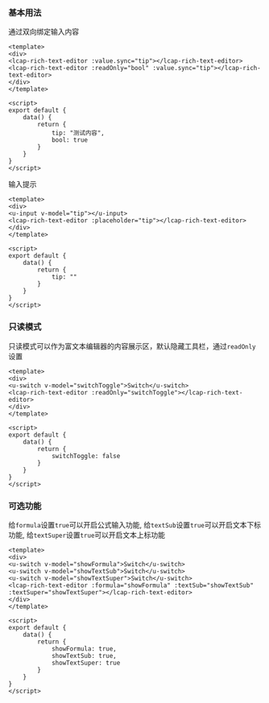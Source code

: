 ### 基本用法

通过双向绑定输入内容

``` vue
<template>
<div>
<lcap-rich-text-editor :value.sync="tip"></lcap-rich-text-editor>
<lcap-rich-text-editor :readOnly="bool" :value.sync="tip"></lcap-rich-text-editor>
</div>
</template>

<script>
export default {
    data() {
        return {
            tip: "测试内容",
            bool: true
        }
    }
}
</script>
```

输入提示

``` vue
<template>
<div>
<u-input v-model="tip"></u-input>
<lcap-rich-text-editor :placeholder="tip"></lcap-rich-text-editor>
</div>
</template>

<script>
export default {
    data() {
        return {
            tip: ""
        }
    }
}
</script>
```

### 只读模式

只读模式可以作为富文本编辑器的内容展示区，默认隐藏工具栏，通过`readOnly`设置

``` vue
<template>
<div>
<u-switch v-model="switchToggle">Switch</u-switch>
<lcap-rich-text-editor :readOnly="switchToggle"></lcap-rich-text-editor>
</div>
</template>

<script>
export default {
    data() {
        return {
            switchToggle: false
        }
    }
}
</script>
```

### 可选功能

给`formula`设置`true`可以开启公式输入功能, 给`textSub`设置`true`可以开启文本下标功能, 给`textSuper`设置`true`可以开启文本上标功能

``` vue
<template>
<div>
<u-switch v-model="showFormula">Switch</u-switch>
<u-switch v-model="showTextSub">Switch</u-switch>
<u-switch v-model="showTextSuper">Switch</u-switch>
<lcap-rich-text-editor :formula="showFormula" :textSub="showTextSub" :textSuper="showTextSuper"></lcap-rich-text-editor>
</div>
</template>

<script>
export default {
    data() {
        return {
            showFormula: true,
            showTextSub: true,
            showTextSuper: true
        }
    }
}
</script>
```